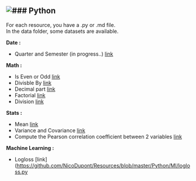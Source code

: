 
![### Python](https://cdn.datacamp.com/main-app/assets/technologies/python-logo-edd2f22dcc94f42c38c4db253c94bebc3c38d1ae2848c9f5b32dbde638d11572.svg)
---

For each resource, you have a .py or .md file.  
In the data folder, some datasets are available.  

**Date :**

- Quarter and Semester (in progress..) [link](https://github.com/NicoDupont/Resources/blob/master/Python/Date/quarter_and_semester.py)

**Math :**  

- Is Even or Odd [link](https://github.com/NicoDupont/Resources/blob/master/Python/Math/is_even_or_odd.py)
- Divisble By [link](https://github.com/NicoDupont/Resources/blob/master/Python/Math/is_divisible_by.py)
- Decimal part [link](https://github.com/NicoDupont/Resources/blob/master/Python/Math/decimal_part.py)
- Factorial [link](https://github.com/NicoDupont/Resources/blob/master/Python/Math/factorial.py)
- Division [link](https://github.com/NicoDupont/Resources/blob/master/Python/Math/division.py)

**Stats :**  

- Mean [link](https://github.com/NicoDupont/Resources/blob/master/Python/Stats/mean.py)
- Variance and Covariance [link](https://github.com/NicoDupont/Resources/blob/master/Python/Stats/variance_covariance.py)
- Compute the Pearson correlation coefficient between 2 variables [link](https://github.com/NicoDupont/Resources/blob/master/Python/Stats/pearson_coeff.py)


**Machine Learning :**  
- Logloss [link](https://github.com/NicoDupont/Resources/blob/master/Python/Ml/logloss.py
